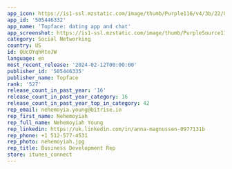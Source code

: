 ```yaml
---
app_icon: https://is1-ssl.mzstatic.com/image/thumb/Purple116/v4/3b/22/8d/3b228d25-4ff0-f2c0-0718-4d6a5d23bd6c/AppIcon-1x_U007emarketing-0-6-0-85-220.png/1024x1024bb.png
app_id: '505446332'
app_name: 'Topface: dating app and chat'
app_screenshot: https://is1-ssl.mzstatic.com/image/thumb/PurpleSource112/v4/f7/a3/1d/f7a31d3b-8533-14a8-2c95-ac27a7483e8a/a6df7946-3f75-43e2-86b8-5a5d6ff4706c_Topface_6.5_display_EN_01.jpg/1242x2688bb.png
category: Social Networking
country: US
id: QUcOYqhRteJW
language: en
most_recent_release: '2024-02-12T00:00:00'
publisher_id: '505446335'
publisher_name: Topface
rank: '527'
release_count_in_past_year: '16'
release_count_in_past_year_category: 16
release_count_in_past_year_top_in_category: 42
rep_email: nehemoyia.young@bitrise.io
rep_first_name: Nehemoyiah
rep_full_name: Nehemoyiah Young
rep_linkedin: https://uk.linkedin.com/in/anna-magnussen-0977131b
rep_phone: +1 512-577-4531
rep_photo: nehemoyiah.jpg
rep_title: Business Development Rep
store: itunes_connect
---
```

